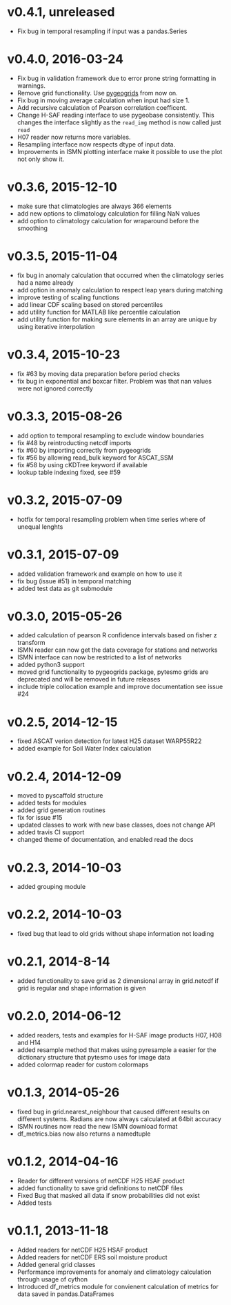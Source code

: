 # v0.4.1, unreleased

* Fix bug in temporal resampling if input was a pandas.Series

# v0.4.0, 2016-03-24

* Fix bug in validation framework due to error prone string formatting in warnings.
* Remove grid functionality. Use [pygeogrids](https://github.com/TUW-GEO/pygeogrids) from now on.
* Fix bug in moving average calculation when input had size 1.
* Add recursive calculation of Pearson correlation coefficent.
* Change H-SAF reading interface to use pygeobase consistently. This changes the
  interface slightly as the `read_img` method is now called just `read`
* H07 reader now returns more variables.
* Resampling interface now respects dtype of input data.
* Improvements in ISMN plotting interface make it possible to use the plot not
  only show it.


# v0.3.6, 2015-12-10

* make sure that climatologies are always 366 elements
* add new options to climatology calculation for filling NaN values
* add option to climatology calculation for wraparound before the smoothing

# v0.3.5, 2015-11-04

* fix bug in anomaly calculation that occurred when the climatology series had
a name already
* add option in anomaly calculation to respect leap years during matching
* improve testing of scaling functions
* add linear CDF scaling based on stored percentiles
* add utility function for MATLAB like percentile calculation
* add utility function for making sure elements in an array are unique by
  using iterative interpolation

# v0.3.4, 2015-10-23

* fix #63 by moving data preparation before period checks
* fix bug in exponential and boxcar filter. Problem was that nan values were not
  ignored correctly

# v0.3.3, 2015-08-26

* add option to temporal resampling to exclude window boundaries
* fix #48 by reintroducting netcdf imports
* fix #60 by importing correctly from pygeogrids
* fix #56 by allowing read_bulk keyword for ASCAT_SSM
* fix #58 by using cKDTree keyword if available
* lookup table indexing fixed, see #59

# v0.3.2, 2015-07-09
* hotfix for temporal resampling problem when time series where of unequal lenghts

# v0.3.1, 2015-07-09
* added validation framework and example on how to use it
* fix bug (issue #51) in temporal matching
* added test data as git submodule

# v0.3.0, 2015-05-26
* added calculation of pearson R confidence intervals based on fisher z transform
* ISMN reader can now get the data coverage for stations and networks
* ISMN interface can now be restricted to a list of networks
* added python3 support
* moved grid functionality to pygeogrids package, pytesmo grids are deprecated
  and will be removed in future releases
* include triple collocation example and improve documentation see issue #24

# v0.2.5, 2014-12-15
* fixed ASCAT verion detection for latest H25 dataset WARP55R22
* added example for Soil Water Index calculation

# v0.2.4, 2014-12-09
* moved to pyscaffold structure
* added tests for modules
* added grid generation routines
* fix for issue #15
* updated classes to work with new base classes, does not change API
* added travis CI support
* changed theme of documentation, and enabled read the docs

# v0.2.3, 2014-10-03
* added grouping module

# v0.2.2, 2014-10-03
* fixed bug that lead to old grids without shape information not loading

# v0.2.1, 2014-8-14
* added functionality to save grid as 2 dimensional array in grid.netcdf if
  grid is regular and shape information is given

# v0.2.0, 2014-06-12
* added readers, tests and examples for H-SAF image products H07, H08 and H14
* added resample method that makes using pyresample a easier for the dictionary structure that
  pytesmo uses for image data
* added colormap reader for custom colormaps

# v0.1.3, 2014-05-26
* fixed bug in grid.nearest_neighbour that caused different results on
  different systems. Radians are now always calculated at 64bit accuracy
* ISMN routines now read the new ISMN download format
* df_metrics.bias now also returns a namedtuple

# v0.1.2, 2014-04-16
* Reader for different versions of netCDF H25 HSAF product
* added functionality to save grid definitions to netCDF files
* Fixed Bug that masked all data if snow probabilities did not exist
* Added tests

# v0.1.1, 2013-11-18
* Added readers for netCDF H25 HSAF product
* Added readers for netCDF ERS soil moisture product
* Added general grid classes
* Performance improvements for anomaly and climatology calculation through usage of cython
* Introduced df_metrics module for convienent calculation of metrics for data saved in pandas.DataFrames
